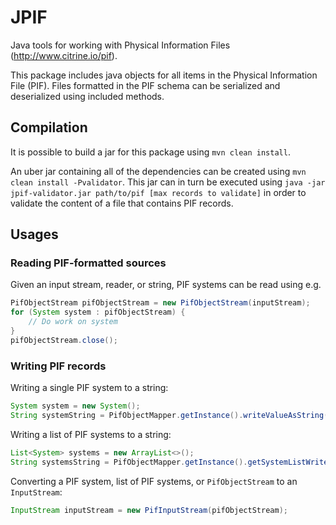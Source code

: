 # JPIF

Java tools for working with Physical Information Files (http://www.citrine.io/pif).

This package includes java objects for all items in the Physical Information File (PIF). Files formatted in the PIF
schema can be serialized and deserialized using included methods.

## Compilation

It is possible to build a jar for this package using `mvn clean install`.

An uber jar containing all of the dependencies can be created using `mvn clean install -Pvalidator`. This jar can in 
turn be executed using `java -jar jpif-validator.jar path/to/pif [max records to validate]` in order to validate the 
content of a file that contains PIF records.


## Usages

### Reading PIF-formatted sources

Given an input stream, reader, or string, PIF systems can be read using e.g.

```java
PifObjectStream pifObjectStream = new PifObjectStream(inputStream);
for (System system : pifObjectStream) {
    // Do work on system
}
pifObjectStream.close();
```

### Writing PIF records

Writing a single PIF system to a string:

```java
System system = new System();
String systemString = PifObjectMapper.getInstance().writeValueAsString(system);
```

Writing a list of PIF systems to a string:

```java
List<System> systems = new ArrayList<>();
String systemsString = PifObjectMapper.getInstance().getSystemListWriter().writeValueAsString(systems);
```

Converting a PIF system, list of PIF systems, or `PifObjectStream` to an `InputStream`:

```java
InputStream inputStream = new PifInputStream(pifObjectStream);
```

